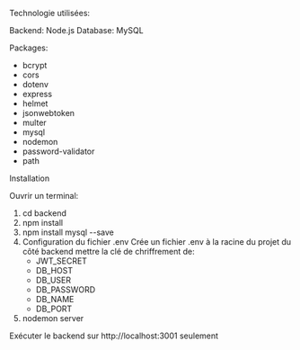 Technologie utilisées:

Backend: Node.js 
Database: MySQL



Packages: 

- bcrypt
- cors
- dotenv
- express
- helmet
- jsonwebtoken
- multer
- mysql
- nodemon
- password-validator
- path

Installation 

Ouvrir un terminal:

1. cd backend
2. npm install
3. npm install mysql --save
4. Configuration du fichier .env 
  Crée un fichier .env à la racine du projet du côté backend mettre la clé de chriffrement de: 
    - JWT_SECRET
    - DB_HOST
    - DB_USER 
    - DB_PASSWORD
    - DB_NAME
    - DB_PORT
5. nodemon server

Exécuter le backend sur http://localhost:3001 seulement



